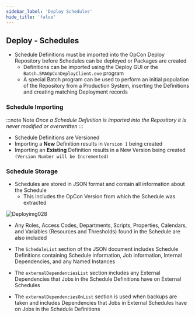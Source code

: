```yaml
---
sidebar_label: 'Deploy Schedules'
hide_title: 'false'
---
```


## Deploy - Schedules

* Schedule Definitions must be imported into the OpCon Deploy Repository before Schedules can be deployed or Packages are created
    - Definitions can be imported using the Deploy GUI or the ```Batch.SMAOpConDeployClient.exe``` program
    - A special Batch program can be used to perform an initial population of the Repository from a Production System, inserting the Definitions and creating matching Deployment records

### Schedule Importing

:::note Note
 _Once a Schedule Definition is imported into the Repository it is never modified or overwritten_
:::

* Schedule Definitions are Versioned
* Importing a **New** Definition results in ```Version 1``` being created
* Importing an **Existing** Definition results in a New Version being created ```(Version Number will be Incremented)```

### Schedule Storage

* Schedules are stored in JSON format and contain all information about the Schedule
    - This includes the OpCon Version from which the Schedule was extracted

![Deployimg028](../static/imgdeploy/Deployimg028.png)

* Any Roles, Access Codes, Departments, Scripts, Properties, Calendars, and Variables (Resources and Thresholds) found in the Schedule are also included

* The ```ScheduleList``` section of the JSON document includes Schedule Definitions containing Schedule information, Job information, Internal Dependencies, and any Named Instances

* The ```externalDependenciesList``` section includes any External Dependencies that Jobs in the Schedule Definitions have on External Schedules

* The ```externalDependenciesOnList``` section is used when backups are taken and includes Dependencies that Jobs in External Schedules have on Jobs in the Schedule Definitions